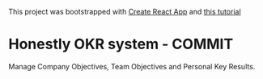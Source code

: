 This project was bootstrapped with [Create React App](https://github.com/facebookincubator/create-react-app) and [this tutorial](https://medium.com/@notrab/getting-started-with-create-react-app-redux-react-router-redux-thunk-d6a19259f71f) 

# Honestly OKR system - COMMIT

Manage Company Objectives, Team Objectives and Personal Key Results.

